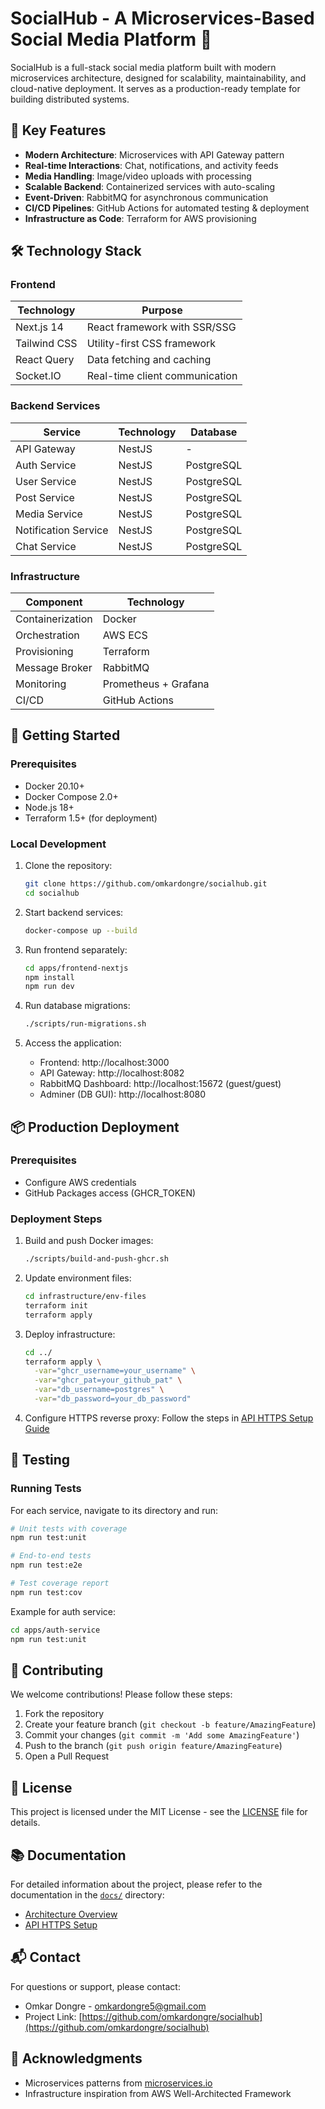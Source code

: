 # SocialHub - A Microservices-Based Social Media Platform 🚀

SocialHub is a full-stack social media platform built with modern microservices architecture, designed for scalability, maintainability, and cloud-native deployment. It serves as a production-ready template for building distributed systems.

## 🌟 Key Features

- **Modern Architecture**: Microservices with API Gateway pattern
- **Real-time Interactions**: Chat, notifications, and activity feeds
- **Media Handling**: Image/video uploads with processing
- **Scalable Backend**: Containerized services with auto-scaling
- **Event-Driven**: RabbitMQ for asynchronous communication
- **CI/CD Pipelines**: GitHub Actions for automated testing & deployment
- **Infrastructure as Code**: Terraform for AWS provisioning

## 🛠 Technology Stack

### Frontend
| Technology | Purpose |
|------------|---------|
| Next.js 14 | React framework with SSR/SSG |
| Tailwind CSS | Utility-first CSS framework |
| React Query | Data fetching and caching |
| Socket.IO | Real-time client communication |

### Backend Services
| Service | Technology | Database |
|---------|------------|----------|
| API Gateway | NestJS | - |
| Auth Service | NestJS | PostgreSQL |
| User Service | NestJS | PostgreSQL |
| Post Service | NestJS | PostgreSQL |
| Media Service | NestJS | PostgreSQL |
| Notification Service | NestJS | PostgreSQL |
| Chat Service | NestJS | PostgreSQL |

### Infrastructure
| Component | Technology |
|-----------|------------|
| Containerization | Docker |
| Orchestration | AWS ECS |
| Provisioning | Terraform |
| Message Broker | RabbitMQ |
| Monitoring | Prometheus + Grafana |
| CI/CD | GitHub Actions |

## 🚀 Getting Started

### Prerequisites
- Docker 20.10+
- Docker Compose 2.0+
- Node.js 18+
- Terraform 1.5+ (for deployment)

### Local Development
1. Clone the repository:
   ```bash
   git clone https://github.com/omkardongre/socialhub.git
   cd socialhub
   ```

2. Start backend services:
   ```bash
   docker-compose up --build
   ```

3. Run frontend separately:
   ```bash
   cd apps/frontend-nextjs
   npm install
   npm run dev
   ```

4. Run database migrations:
   ```bash
   ./scripts/run-migrations.sh
   ```

5. Access the application:
   - Frontend: http://localhost:3000
   - API Gateway: http://localhost:8082
   - RabbitMQ Dashboard: http://localhost:15672 (guest/guest)
   - Adminer (DB GUI): http://localhost:8080

## 📦 Production Deployment

### Prerequisites
- Configure AWS credentials
- GitHub Packages access (GHCR_TOKEN)

### Deployment Steps
1. Build and push Docker images:
   ```bash
   ./scripts/build-and-push-ghcr.sh
   ```

2. Update environment files:
   ```bash
   cd infrastructure/env-files
   terraform init
   terraform apply
   ```

3. Deploy infrastructure:
   ```bash
   cd ../
   terraform apply \
     -var="ghcr_username=your_username" \
     -var="ghcr_pat=your_github_pat" \
     -var="db_username=postgres" \
     -var="db_password=your_db_password"
   ```

4. Configure HTTPS reverse proxy:
   Follow the steps in [API HTTPS Setup Guide](./docs/api-https-setup.md)

## 🧪 Testing

### Running Tests
For each service, navigate to its directory and run:
```bash
# Unit tests with coverage
npm run test:unit

# End-to-end tests
npm run test:e2e

# Test coverage report
npm run test:cov
```

Example for auth service:
```bash
cd apps/auth-service
npm run test:unit
```

## 🤝 Contributing

We welcome contributions! Please follow these steps:
1. Fork the repository
2. Create your feature branch (`git checkout -b feature/AmazingFeature`)
3. Commit your changes (`git commit -m 'Add some AmazingFeature'`)
4. Push to the branch (`git push origin feature/AmazingFeature`)
5. Open a Pull Request

## 📄 License

This project is licensed under the MIT License - see the [LICENSE](LICENSE) file for details.

## 📚 Documentation

For detailed information about the project, please refer to the documentation in the [`docs/`](docs/) directory:

- [Architecture Overview](docs/architecture.md)
- [API HTTPS Setup](docs/api-https-setup.md)

## 📬 Contact

For questions or support, please contact:
- Omkar Dongre - omkardongre5@gmail.com
- Project Link: [https://github.com/omkardongre/socialhub](https://github.com/omkardongre/socialhub)

## 🙏 Acknowledgments
- Microservices patterns from [microservices.io](https://docs.nestjs.com/microservices/basics)
- Infrastructure inspiration from AWS Well-Architected Framework
